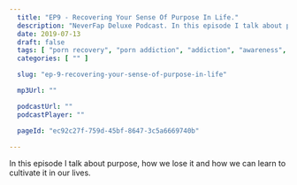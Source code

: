 ```yaml
---
  title: "EP9 - Recovering Your Sense Of Purpose In Life."
  description: "NeverFap Deluxe Podcast. In this episode I talk about purpose, how we lose it and how we can learn to cultivate it in our lives."
  date: 2019-07-13
  draft: false
  tags: [ "porn recovery", "porn addiction", "addiction", "awareness", "nofap", "neverfap", "neverfap deluxe", "neverfap basics", "nofap podcast", "neverfap podcast", "neverfap deluxe podcast" ]
  categories: [ "" ]

  slug: "ep-9-recovering-your-sense-of-purpose-in-life"

  mp3Url: ""

  podcastUrl: ""
  podcastPlayer: ""

  pageId: "ec92c27f-759d-45bf-8647-3c5a6669740b"

---
```


In this episode I talk about purpose, how we lose it and how we can learn to cultivate it in our lives.

<!-- 
# Script

- Welcome to the NeverFap Deluxe podcast.
  - My name is Julius Reade.
  - Explain what podcast is about.
  - I run a website.
  - I run a Discord channel.
  - I run a subreddit.
  - Personal coaching.

- Today we're going to be talking about purpose! 
  - The reason why is because it's been an insane month essentially. 
  - What is purpose?
  - How do we discover our purpose in life?
  - How we lose purpose?
  - What are some of the key principles of purpose?
  - Talk about the past few weeks.

- Mental Health Update
  - How I lost purpose, as well as how to deal with having purpose.
  - How has it been? Both terrible and positive.
  - I got the flu, it was the hardest thing I've ever dealt with.
  - Completely destroyed my sense of purpose.
  - It's hard to have purpose when you have no opportunity to function. I couldn't sleep. I couldn't think. Both mentally and physically I was not only limited, but incapable.
  - I couldn't even meditate.
  - One of the ways I coped with that was to shut down and remain as calm as possible. Essentially, learn not to react.
  - Of course, what's arguably harder is once you're no longer sick and you're trying to rediscover yourself again.
  - The good news is that I'm 100% back to where I need to be. Primarily, because I have my sense of purpose back.

- What is purpose?
  - Purpose is what drives you (vital). Without purpose you are a hollow shell.
  - Oddly it's not something people think about.
  - Often you don't realise how important purpose is until you lose it.
  - The difference between being effective and ineffective.
  - In a way, purpose is a map. It points out absolutely everything you need to know about yourself.
  - From a feeling perspective, it is an overwhelming sense of confidence in who you are and what you do in life.
  - It is a sense of understanding.
  - It is what makes life feel intentional.
  - Fundamentally, I treat purpose as a skill. It's something which you can create, if you have the ability.

- How do we lose purpose?
  - We can forget about it. (sickness, too busy etc.)
  - Poor mental health. (lose control over our emotions, overationalisation, judgement etc.)
  - Bad circumstances.
  - Fear and doubt in who we are.
  - They misunderstand process. 
  - Of course, you may have never felt a sense of purpose before.
  - Coming back to the map analogy, there's a few things we can lookout for.
    - Perhaps your map is incomplete. - maybe there's still quite a lot about yourself that you don't yet know.
    - However you have to be careful that you don't rationalise.

- Key principles of purpose.
  - It's something you cultivate. (practice and consistency)
  - It's also whatever you want it to be.
  - It's not something you own, it's largely a mindset
  - It can disappear as easily as it can appear in life.

- What can we do once we lose purpose?
  - It comes down to creating an environment where purpose can flourish.
    - This means sticking to the process.
  - You can't force life, but you can increase your chances.
  - Of course, like I said earlier, purpose is a skill. So it's about learning that skill.
  - The way you do this is by sticking to the basics
  - Are you meditating daily? 

- The best piece of advice I can give people is to not take anything personally.
  - An easy way to lose purpose is to focus your attention on those feelings of depression, sadness. 

- How I derive purpose
  - For me, purpose is laregly a mindset
  - Personally I derive purpose essentially from what I do with NFD.
  - But really, it's actually a lot more fundamental than that.
  - I derive purpose from anything I do. I make sure that anything I do, I'm aware, I'm happy, I've got a positive attitude.
  - Focusing on the small things in life.
  
- So what can you do to rediscover purpose?
  - The best thing you can do is learn to let go.
  - In a lot of cases, it's not so much about discovery, as it is about learning to let go of our fears and 
  - Talk about drawing (how fear and perfectionism can ruin that drive)
  - The same thing applies to our mental health

- Aaaaaand that’s today’s episode! 
  - If you liked the show, please leave a review! CastBox, iTunes, you name it!
  - You can donate to the show via our Patreon if you're interested.
  - I also do a guided meditation series.
  - If you’ve got any comments or questions, please direct them to the website. That’s www.neverfapdeluxe.com
  - And that's about it. So thank you for listening.
   -->

